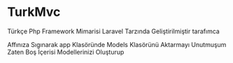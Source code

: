 # TurkMvc
Türkçe Php Framework Mimarisi Laravel Tarzında Geliştirilmiştir tarafımca


Affınıza Sıgınarak app Klasöründe Models Klasörünü Aktarmayı Unutmuşum Zaten Boş İçerisi Modellerinizi Oluşturup

<?php

namespace App\Models;

use Core\Model;

class Model Adınız extends Model
{
    protected $table = "Veri tablonuzun ADı";

}
Şeklinde Model OluşturaBilirsiniz.
